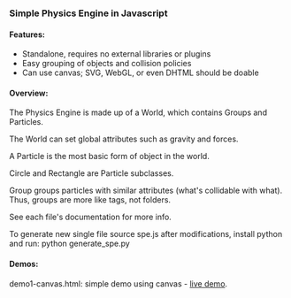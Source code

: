 ### Simple Physics Engine in Javascript

#### Features:

- Standalone, requires no external libraries or plugins
- Easy grouping of objects and collision policies
- Can use canvas; SVG, WebGL, or even DHTML should be doable


#### Overview:
  
The Physics Engine is made up of a World, which contains Groups and Particles.

The World can set global attributes such as gravity and forces.

A Particle is the most basic form of object in the world.

Circle and Rectangle are Particle subclasses.

Group groups particles with similar attributes (what's collidable with what).
  Thus, groups are more like tags, not folders.

See each file's documentation for more info.

To generate new single file source spe.js after modifications, install python and run:
python generate_spe.py


#### Demos:

demo1-canvas.html: simple demo using canvas - <a href="http://johnleung.com/projects/spe/demo1-canvas.html">live demo</a>.